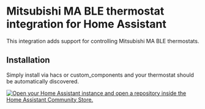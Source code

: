# Mitsubishi MA BLE thermostat integration for Home Assistant

This integration adds support for controlling Mitsubishi MA BLE thermostats. 

## Installation

Simply install via hacs or custom_components and your thermostat should be automatically discovered.

[![Open your Home Assistant instance and open a repository inside the Home Assistant Community Store.](https://my.home-assistant.io/badges/hacs_repository.svg)](https://my.home-assistant.io/redirect/hacs_repository/?owner=lupinglade&repository=https%3A%2F%2Fgithub.com%2Fcyaneous%2Fmitsubishi_matouch)
